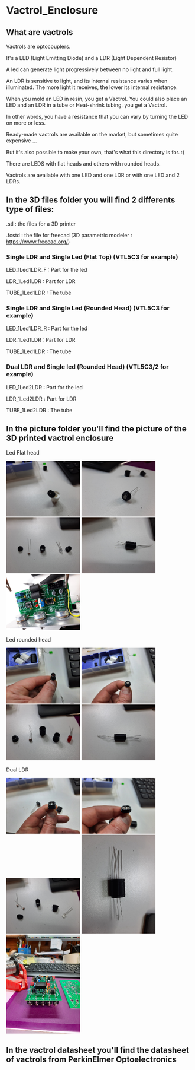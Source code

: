# Vactrol_Enclosure

## What are vactrols

Vactrols are optocouplers.

It's a LED (Light Emitting Diode) and a LDR (Light Dependent Resistor)

A led can generate light progressively between no light and full light.

An LDR is sensitive to light, and its internal resistance varies when illuminated. The more light it receives, the lower its internal resistance.

When you mold an LED in resin, you get a Vactrol. You could also place an LED and an LDR in a tube or Heat-shrink tubing, you get a Vactrol.

In other words, you have a resistance that you can vary by turning the LED on more or less.

Ready-made vactrols are available on the market, but sometimes quite expensive ...

But it's also possible to make your own, that's what this directory is for. :)

There are LEDS with flat heads and others with rounded heads.

Vactrols are available with one LED and one LDR or with one LED and 2 LDRs.


## In the 3D files folder you will find 2 differents type of files:

.stl : the files for a 3D printer

.fcstd : the file for freecad (3D parametric modeler : https://www.freecad.org/)

### Single LDR and Single Led (Flat Top) (VTL5C3 for example)

LED_1Led1LDR_F : Part for the led

LDR_1Led1LDR : Part for LDR

TUBE_1Led1LDR : The tube

### Single LDR and Single Led (Rounded Head) (VTL5C3 for example)

LED_1Led1LDR_R : Part for the led

LDR_1Led1LDR : Part for LDR

TUBE_1Led1LDR : The tube

### Dual LDR and Single led (Rounded Head) (VTL5C3/2 for example)

LED_1Led2LDR : Part for the led

LDR_1Led2LDR : Part for LDR

TUBE_1Led2LDR : The tube

## In the picture folder you'll find the picture of the 3D printed vactrol enclosure

Led Flat head

<img src='Pictures/Single led single LDR Flat head/Led.jpg' width='200px'/>

<img src='Pictures/Single led single LDR Flat head/LDR.jpg' width='200px'/>

<img src='Pictures/Single led single LDR Flat head/All Components.jpg' width='200px'/>

<img src='Pictures/Single led single LDR Flat head/Assembly.jpg' width='200px'/>

<img src='Pictures/Single led single LDR Flat head/Vactrol On Board.jpg' width='200px'/>


Led rounded head

<img src='Pictures/Single led single LDR Round head/Led.jpg' width='200px'/>

<img src='Pictures/Single led single LDR Round head/LDR.jpg' width='200px'/>

<img src='Pictures/Single led single LDR Round head/All Components.jpg' width='200px'/>

<img src='Pictures/Single led single LDR Round head/Assembly.jpg' width='200px'/>

Dual LDR

<img src='Pictures/Single led dual LDR Round head/Led.jpg' width='200px'/>

<img src='Pictures/Single led dual LDR Round head/LDR.jpg' width='200px'/>

<img src='Pictures/Single led dual LDR Round head/All Components.jpg' width='200px'/>

<img src='Pictures/Single led dual LDR Round head/Assembly.jpg' width='200px'/>

<img src='Pictures/Single led dual LDR Round head/Vactrol On Board.jpg' width='200px'/>



## In the vactrol datasheet you'll find the datasheet of vactrols from PerkinElmer Optoelectronics
